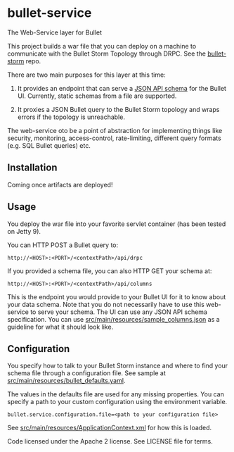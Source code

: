 # bullet-service
The Web-Service layer for Bullet

This project builds a war file that you can deploy on a machine to communicate with the Bullet Storm Topology through DRPC. See 
the [bullet-storm](https://github.com/yahoo/bullet-storm) repo. 

There are two main purposes for this layer at this time:

1) It provides an endpoint that can serve a [JSON API schema](http://jsonapi.org/format/) for the Bullet UI. Currently, static schemas from a file are supported.

2) It proxies a JSON Bullet query to the Bullet Storm topology and wraps errors if the topology is unreachable.

The web-service oto be a point of abstraction for implementing things like security, monitoring, access-control, 
rate-limiting, different query formats (e.g. SQL Bullet queries) etc.

## Installation

Coming once artifacts are deployed!

## Usage

You deploy the war file into your favorite servlet container (has been tested on Jetty 9).

You can HTTP POST a Bullet query to:
```
http://<HOST>:<PORT>/<contextPath>/api/drpc
```

If you provided a schema file, you can also HTTP GET your schema at:

```
http://<HOST>:<PORT>/<contextPath>/api/columns
```

This is the endpoint you would provide to your Bullet UI for it to know about your data schema. Note that you do not necessarily have to use this web-service to serve your schema. The UI
can use any JSON API schema specification. You can use [src/main/resources/sample_columns.json](src/main/resources/sample_columns.json) as a guideline for what it should look like.

## Configuration

You specify how to talk to your Bullet Storm instance and where to find your schema file through a configuration file. See sample at
[src/main/resources/bullet_defaults.yaml](src/main/resources/bullet_defaults.yaml).

The values in the defaults file are used for any missing properties. You can specify a path to your custom configuration using the
environment variable.
```
bullet.service.configuration.file=<path to your configuration file>
```
See [src/main/resources/ApplicationContext.xml](src/main/resources/ApplicationContext.xml) for how this is loaded.

Code licensed under the Apache 2 license. See LICENSE file for terms.

